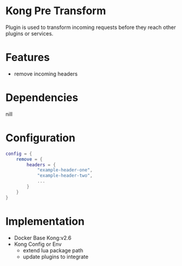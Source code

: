 Kong Pre Transform
====================

Plugin is used to transform incoming requests before they reach other plugins
or services.

Features
========
- remove incoming headers

Dependencies
============
nill

Configuration
=================================
```lua
config = {
    remove = {
        headers = {
            "example-header-one",
            "example-header-two",
            ...
        }
    }
}
```

Implementation
=============
- Docker Base Kong:v2.6
- Kong Config or Env
  - extend lua package path
  - update plugins to integrate

